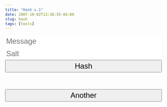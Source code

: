 ```yaml
---
title: "Hash v.1"
date: 2007-10-02T13:36:55-04:00
slug: hash
tags: [tools]
---
```



<script src="/js/jquery.min.js" ></script>
<script type="text/javascript" src="/js/hashes.min.js"></script>
<script src="/js/aes.js"></script>
<script src="/js/seedrandom.min.js">
</script>
<script>
var SHA512 = new Hashes.SHA512;
function display(text) {
    $('#form').fadeOut('slow', function() {
        $('#outputBox').text(text);
        $('#outputContainer').fadeIn('slow');
    });
};
function unpack(str) {
    var bytes = [];
    for(var i = 0; i < str.length; i++) {
        var char = str.charCodeAt(i);
        bytes.push(char >>> 8);
        bytes.push(char & 0xFF);
    }
    return bytes;
}
function pack(bytes) {
    var str = "";
    for(var i = 0; i < bytes.length; i += 2) {
        var char = bytes[i] << 8;
        if (bytes[i + 1])
            char |= bytes[i + 1];
        str += String.fromCharCode(char);
    }
    return str;
}
function makeid(seed)
{
    Math.seedrandom(seed);
    var text = "";
    var possible = "ABCDEFGHIJKLMNOPQRSTUVWXYZabcdefghijklmnopqrstuvwxyz0123456789,.!?;:'()[]";
    for( var i=0; i < 10; i++ )
        text += possible.charAt(Math.floor(Math.random() * possible.length));
    return text;
}
$(document).ready(function() {
    $('#outputContainer').hide();
    $('#outputContainer').focus(function () { // select text on focus
        $(this).select();
    });
    //needs to be inside here os jquery is defined?
    show = function(text) {
        $('#form').fadeOut('slow', function() {
            $('#outputBox').text(text);
            $('#outputContainer').fadeIn('slow');
        });
    };
    $(window).keypress(function(e) {
        if(e.which == 13) {
            $(this).blur();
            $('#submit').focus().click();
        }
    });
    $('#encode').click(function() {
        msg = $('#inputtext').val().toLowerCase();
        passphrase = $('#passphrase').val();
        enc = SHA512.hex(msg+passphrase);
        show(makeid(enc))
    });
    $('#another').click(function() {
        $('#inputtext').val("");
        $('#passphrase').val("");
        $('#outputContainer').hide();   
        $('#form').fadeIn('slow');  
    });
    });
</script>


<div class="container-fluid">
    <div id="form">
<center>
<form>
  <div class="form-group">
    <input style="border: 1px solid transparent; font-size:18pt;height:40px;width:100%;" type="text" class="form-control input-lg" id="inputtext" placeholder="Message">
  </div>
  <div class="form-group">
    <input type="password" style="border: 1px solid transparent; font-size:18pt;height:40px;width:100%;" class="form-control input-lg" id="passphrase" placeholder="Salt">
  </div>
                <button  style="font-size:18pt;height:40px;width:100%;" type="button" id="encode" value="encrypt" class="btn btn-default btn-lg btn-block">Hash</button>
</form>
</center>
</div>
<center>
<div style="font-size:18pt;height:40px;width:100%;" id="outputContainer" style="word-wrap: break-word;">
<div style="font-size:18pt;height:40px;width:100%;" id="outputBox" class="lead" style="word-wrap: break-word;"></div>
<button style="font-size:18pt;height:40px;width:100%;" type="button" id="another" class="btn btn-default btn-lg btn-block">Another</button>
<br>            <br>
</div>
</center>
</div>
<br>
<script>
document.getElementById("inputtext").focus();
</script>
</div>